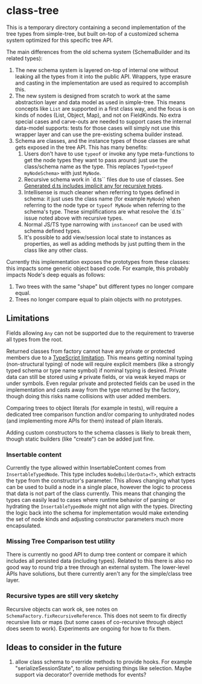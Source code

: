 # class-tree

This is a temporary directory containing a second implementation of the tree types from simple-tree, but built on-top of a customized schema system optimized for this specific tree API.

The main differences from the old schema system (SchemaBuilder and its related types):

1. The new schema system is layered on-top of internal one without leaking all the types from it into the public API.
   Wrappers, type erasure and casting in the implementation are used as required to accomplish this.
2. The new system is designed from scratch to work at the same abstraction layer and data model as used in simple-tree.
   This means concepts like `List` are supported in a first class way, and the focus is on kinds of nodes (List, Object, Map), and not on FieldKinds.
   No extra special cases and carve-outs are needed to support cases the internal data-model supports:
   tests for those cases will simply not use this wrapper layer and can use the pre-existing schema builder instead.
3. Schema are classes, and the instance types of those classes are what gets exposed in the tree API.
   This has many benefits:
    1. Users don't have to use `typeof` or invoke any type meta-functions to get the node types they want to pass around: just use the class/schema name as the type.
       This replaces `Typed<typeof myNodeSchema>` with just `MyNode`.
    2. Recursive schema work in `d.ts`` files due to use of classes.
       See [Generated d.ts includes implicit any for recursive types](microsoft/TypeScript#55832).
    3. Intellisense is much cleaner when referring to types defined in schema:
       it just uses the class name (for example `MyNode`) when referring to the node type or `typeof MyNode` when referring to the schema's type.
       These simplifications are what resolve the `d.ts`` issue noted above with recursive types.
    4. Normal JS/TS type narrowing with `instanceof` can be used with schema defined types.
    5. It's possible to add view/session local state to instances as properties, as well as adding methods by just putting them in the class like any other class.

Currently this implementation exposes the prototypes from these classes: this impacts some generic object based code.
For example, this probably impacts Node's deep equals as follows:

1. Two trees with the same "shape" but different types no longer compare equal.
2. Trees no longer compare equal to plain objects with no prototypes.

## Limitations

Fields allowing `Any` can not be supported due to the requirement to traverse all types from the root.

Returned classes from factory cannot have any private or protected members due to a [TypeScript limitation](https://github.com/microsoft/TypeScript/issues/36060).
This means getting nominal typing (non-structural typing) of node will require explicit members (like a strongly typed schema or type name symbol) if nominal typing is desired.
Private data can still be stored using `#` private fields, or via weak keyed maps or under symbols.
Even regular private and protected fields can be used in the implementation and casts away from the type returned by the factory,
though doing this risks name collisions with user added members.

Comparing trees to object literals (for example in tests), will require a dedicated tree comparison function and/or comparing to unhydrated nodes (and implementing more APIs for them) instead of plain literals.

Adding custom constructors to the schema classes is likely to break them, though static builders (like "create") can be added just fine.

### Insertable content

Currently the type allowed within InsertableContent comes from `InsertableTypedNode`.
This type includes `NodeBuilderData<T>`, which extracts the type from the constructor's parameter.
This allows changing what types can be used to build a node in a single place, however the logic to process that data is not part of the class currently.
This means that changing the types can easily lead to cases where runtime behavior of parsing or hydrating the `InsertableTypedNode` might not align with the types.
Directing the logic back into the schema for implementation would make extending the set of node kinds and adjusting constructor parameters much more encapsulated.

### Missing Tree Comparison test utility

There is currently no good API to dump tree content or compare it which includes all persisted data (including types).
Related to this there is also no good way to round trip a tree through an external system.
The lower-level APIs have solutions, but there currently aren't any for the simple/class tree layer.

### Recursive types are still very sketchy

Recursive objects can work ok, see notes on `SchemaFactory.fixRecursiveReference`.
This does not seem to fix directly recursive lists or maps (but some cases of co-recursive through object does seem to work).
Experiments are ongoing for how to fix them.

## Ideas to consider in the future

1. allow class schema to override methods to provide hooks. For example "serializeSessionState", to allow persisting things like selection. Maybe support via decorator? override methods for events?
